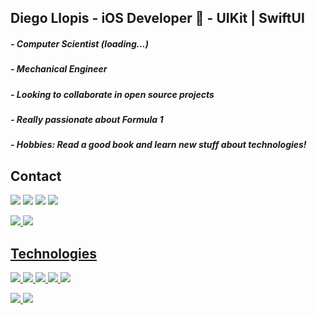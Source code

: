 ## Diego Llopis - iOS Developer 📱 - UIKit | SwiftUI 

##### - Computer Scientist (loading...)
##### - Mechanical Engineer
##### - Looking to collaborate in open source projects 
##### - Really passionate about Formula 1
##### - Hobbies: Read a good book and learn new stuff about technologies!

## Contact
<a href="https://www.youtube.com/channel/UCXvrQWJgVPB2CLsSeMnq8yg" target="_blank"><img src="https://img.shields.io/badge/YouTube-FF0000?style=for-the-badge&logo=youtube&logoColor=white" target="_blank"></a>
<a href="https://www.linkedin.com/in/diego-llopis36"><img src="https://img.shields.io/badge/LinkedIn-0077B5?style=for-the-badge&logo=linkedin&logoColor=white"></a>
<a href="https://www.instagram.com/llopis.diego/"><img src="https://img.shields.io/badge/Instagram-E4405F?style=for-the-badge&logo=instagram&logoColor=white"></a>
 <a href = "mailto:diego.llopis1@gmail.com"><img src="https://img.shields.io/badge/-Gmail-%23333?style=for-the-badge&logo=gmail&logoColor=white" target="_blank"></a>

<div>
  <a href="https://github.com/diegollopis">
  <img src="https://github-readme-stats.vercel.app/api?username=diegollopis&show_icons=true&theme=dracula&include_all_commits=true&count_private=true"/>
  <img src="https://github-readme-stats.vercel.app/api/top-langs/?username=diegollopis&layout=compact&langs_count=7&theme=dracula"/>
</div>
 
## Technologies
<p>
 <img src="https://img.shields.io/badge/iOS-000000?style=for-the-badge&logo=ios&logoColor=white"/>
 <img src="https://img.shields.io/badge/mac%20os-000000?style=for-the-badge&logo=apple&logoColor=white"/>
 <img src="https://img.shields.io/badge/Xcode-007ACC?style=flat-square&logo=Xcode&logoColor=white"/>
 <img src="https://img.shields.io/badge/App_Store-0D96F6?style=for-the-badge&logo=app-store&logoColor=white"/>
 <img src="https://img.shields.io/badge/Swift-FA7343?style=for-the-badge&logo=swift&logoColor=white"/>
</p>

<div>
  <a href="https://github.com/diegollopis">
  <img src="https://github-readme-stats.vercel.app/api?username=diegollopis&show_icons=true&theme=dracula&include_all_commits=true&count_private=true"/>
  <img src="https://github-readme-stats.vercel.app/api/top-langs/?username=diegollopis&layout=compact&langs_count=7&theme=dracula"/>
</div>
